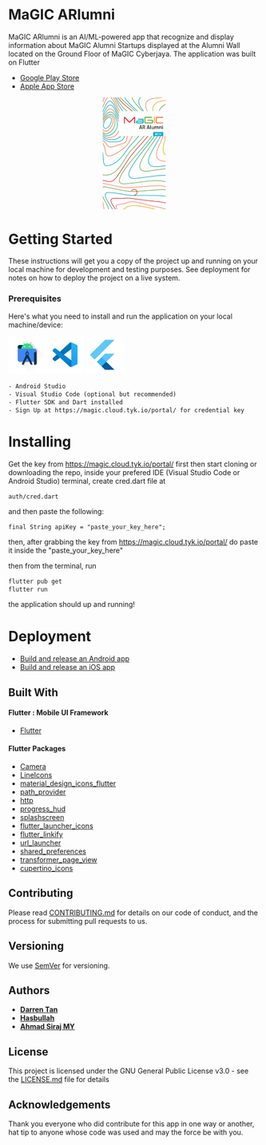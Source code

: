 # MaGIC ARlumni

MaGIC ARlumni is an AI/ML-powered app that recognize and display information about MaGIC Alumni Startups displayed at the Alumni Wall located on the Ground Floor of MaGIC Cyberjaya. The application was built on Flutter

- [Google Play Store](https://play.google.com/store/apps/details?id=com.magic.arlumni_flutter)
- [Apple App Store](https://apps.apple.com/my/app/magic-arlumni/id1484779424)

<p align="center"><img src="images/anigif.gif" alt="MaGIC" width="25%"/></p>

# Getting Started

These instructions will get you a copy of the project up and running on your local machine for development and testing purposes. See deployment for notes on how to deploy the project on a live system.

### Prerequisites

Here's what you need to install and run the application on your local machine/device:

<p float = "center"><a href="https://developer.android.com/studio"><img src="images/androidstudio.jpg" alt="android studio" width="15%"/></a><a href="https://code.visualstudio.com/"><img src="images/vscode.jpg" alt="android studio" width="15%"/></a>
<a href="https://flutter.dev/docs/get-started/install"><img src="images/flutter.jpg" alt="android studio" width="15%"/></a> </p>


``` 
- Android Studio
- Visual Studio Code (optional but recommended)
- Flutter SDK and Dart installed
- Sign Up at https://magic.cloud.tyk.io/portal/ for credential key
```

# Installing

Get the key from https://magic.cloud.tyk.io/portal/ first then start cloning or downloading the repo, inside your prefered IDE (Visual Studio Code or Android Studio) terminal, create cred.dart file at

```
auth/cred.dart
```
and then paste the following:

```
final String apiKey = "paste_your_key_here";
```

then, after grabbing the key from https://magic.cloud.tyk.io/portal/ do paste it inside the "paste_your_key_here"

then from the terminal, run

```
flutter pub get
flutter run
```

the application should up and running!

# Deployment

- [Build and release an Android app](https://flutter.dev/docs/deployment/android)
- [Build and release an iOS app](https://flutter.dev/docs/deployment/ios)

## Built With

#### Flutter : Mobile UI Framework‎

- [Flutter](https://flutter.dev/) 

#### Flutter Packages
- [Camera](https://pub.dev/packages/camera)
- [LineIcons](https://pub.dev/packages/line_icons) 
- [material_design_icons_flutter](https://pub.dev/packages/material_design_icons_flutter)
- [path_provider](https://pub.dev/packages/path_provider)
- [http](https://pub.dev/packages/http)
- [progress_hud](https://pub.dev/packages/progress_hud)
- [splashscreen](https://pub.dev/packages/splashscreen)
- [flutter_launcher_icons](https://pub.dev/packages/flutter_launcher_icons)
- [flutter_linkify](https://pub.dev/packages/flutter_linkify)
- [url_launcher](https://pub.dev/packages/url_launcher)
- [shared_preferences](https://pub.dev/packages/shared_preferences)
- [transformer_page_view](https://pub.dev/packages/transformer_page_view)
- [cupertino_icons](https://pub.dev/packages/cupertino_icons)

## Contributing

Please read [CONTRIBUTING.md](CONTRIBUTING.md) for details on our code of conduct, and the process for submitting pull requests to us.

## Versioning

We use [SemVer](http://semver.org/) for versioning.

## Authors

* [**Darren Tan**](https://www.linkedin.com/in/daren-tan/)
* [**Hasbullah**](https://www.linkedin.com/in/mohd-hasbullah-mohd-nor-121a3895/)
* [**Ahmad Siraj MY**](https://github.com/asmyio)

## License

This project is licensed under the GNU General Public License v3.0 - see the [LICENSE.md](LICENSE.md) file for details

## Acknowledgements

Thank you everyone who did contribute for this app in one way or another, hat tip to anyone whose code was used and may the force be with you.
